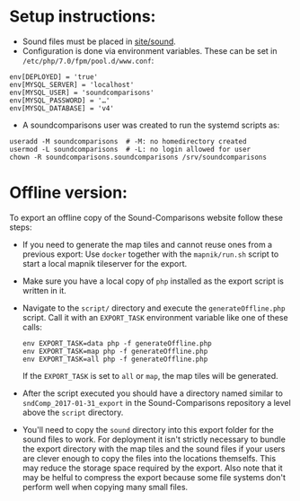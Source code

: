 Setup instructions:
===

* Sound files must be placed in [site/sound](https://github.com/lingdb/Sound-Comparisons/tree/master/static/sound).
* Configuration is done via environment variables.
These can be set in `/etc/php/7.0/fpm/pool.d/www.conf`:
```shell
env[DEPLOYED] = 'true'
env[MYSQL_SERVER] = 'localhost'
env[MYSQL_USER] = 'soundcomparisons'
env[MYSQL_PASSWORD] = '…'
env[MYSQL_DATABASE] = 'v4'
```
* A soundcomparisons user was created to run the systemd scripts as:
```shell
useradd -M soundcomparisons  # -M: no homedirectory created
usermod -L soundcomparisons  # -L: no login allowed for user
chown -R soundcomparisons.soundcomparisons /srv/soundcomparisons
```

Offline version:
===

To export an offline copy of the Sound-Comparisons website follow these steps:
* If you need to generate the map tiles and cannot reuse ones from a previous export:
  Use `docker` together with the `mapnik/run.sh` script to start a local mapnik tileserver for the export.
* Make sure you have a local copy of `php` installed as the export script is written in it.
* Navigate to the `script/` directory and execute the `generateOffline.php` script.
  Call it with an `EXPORT_TASK` environment variable like one of these calls:
  
  ```shell
  env EXPORT_TASK=data php -f generateOffline.php
  env EXPORT_TASK=map php -f generateOffline.php
  env EXPORT_TASK=all php -f generateOffline.php
  ```
  If the `EXPORT_TASK` is set to `all` or `map`, the map tiles will be generated.
* After the script executed you should have a directory
  named similar to `sndComp_2017-01-31_export`
  in the Sound-Comparisons repository a level above the `script` directory.
* You'll need to copy the `sound` directory into this export folder for the sound files to work.
  For deployment it isn't strictly necessary to bundle
  the export directory with the map tiles and the sound files
  if your users are clever enough to copy the files into the locations themselfs.
  This may reduce the storage space required by the export.
  Also note that it may be helful to compress the export
  because some file systems don't perform well when copying many small files.
